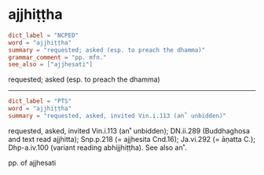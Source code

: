# ajjhiṭṭha

``` toml
dict_label = "NCPED"
word = "ajjhiṭṭha"
summary = "requested; asked (esp. to preach the dhamma)"
grammar_comment = "pp. mfn."
see_also = ["ajjhesati"]
```

requested; asked (esp. to preach the dhamma)

--------------------

``` toml
dict_label = "PTS"
word = "ajjhiṭṭha"
summary = "requested, asked, invited Vin.i.113 (an˚ unbidden)"
```

requested, asked, invited Vin.i.113 (an˚ unbidden); DN.ii.289 (Buddhaghosa and text read ajjhitta); Snp.p.218 (= ajjhesita Cnd.16); Ja.vi.292 (= āṇatta C.); Dhp\-a.iv.100 (variant reading abhijjhiṭṭha). See also an˚.

pp. of ajjhesati

